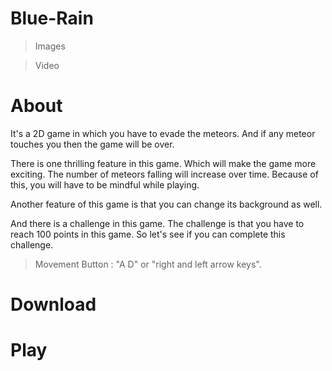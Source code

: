# Blue-Rain

> Images

> Video

# About

It's a 2D game in which you have to evade the meteors. And if any meteor touches you then the game will be over.

There is one thrilling feature in this game. Which will make the game more exciting. The number of meteors falling will increase over time. Because of this, you will have to be mindful while playing.

Another feature of this game is that you can change its background as well.

And there is a challenge in this game. The challenge is that you have to reach 100 points in this game. So let's see if you can complete this challenge.

> Movement 
Button : "A D" or "right and left arrow keys".

# Download

# Play
